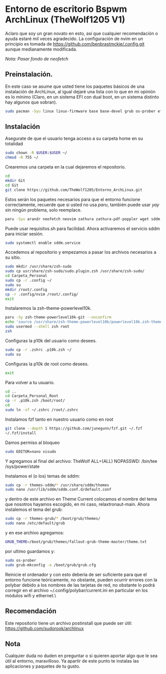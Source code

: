 # Entorno de escritorio Bspwm ArchLinux (TheWolf1205 V1)

Aclaro que soy un gran novato en esto, así que cualquier recomendación o ayuda estaré mil veces agradecido.
La configuración de nvim en un principio es tomada de https://github.com/benbrastmckie/.config.git aunque medianamente modificada.

*Nota: Pasar fondo de neofetch*

## Preinstalación.

En este caso se asume que usted tiene los paquetes básicos de una instalación de ArchLinux, al igual dejaré una lista con lo que en mi opinión es lo mínimo (Claro, en un sistema EFI con dual boot, en un sistema distinto hay algunos que sobran).


```zsh
sudo pacman -Syu linux linux-firmware base base-devel grub os-prober efibootmgr networkmanager wpa_supplicant netctl dialog ntfs-3g nano vim git

```

## Instalación 
Asegurate de que el usuario tenga acceso a su carpeta home en su totalidad
```zsh
sudo chown -R $USER:$USER ~/
chmod -R 755 ~/
```

Crearemos una carpeta en la cual dejaremos el repositorio.
```zsh
cd
mkdir Git
cd Git
git clone https://github.com/TheWolf1205/Entorno_ArchLinux.git
```
Estos serán los paquetes necesarios para que el entorno funcione correctamente, recuerde que si usted no usa *paru*, también puede usar *yay* sin ningún problema, solo reemplace.
```zsh
paru -Syu arandr neofetch neovim zathura zathura-pdf-poppler wget sddm sxhkd bspwm ttf-hack-nerd ttf-jetbrains-mono-nerd ttf-nerd-fonts-symbols ttf-nerd-fonts-symbols-mono ttf-iosevka-nerd kitty lsd bat mdcat feh picom lxsession dunst gpaste polybar rofi papirus-icon-theme alsa-utils alsa-plugins alsa-firmware sof-firmware pamixer spotify firejail brave-bin flameshot pavucontrol pulseaudio pulseaudio-alsa pulseaudio-bluetooth brightnessctl zsh zsh-syntax-highlighting zsh-autosuggestions xorg-xsetroot i3lock-color mpc python-notify2 python-psutil yad mplayer redshift playerctl surf texlive texlive-lang biber git lazygit fzf ripgrep pandoc-cli haskell-pandoc pandoc-crossref texlive-latex texlive-latexextra texlive-latexrecommended nodejs npm stylua lua-language-server wget xsel stylua unzip qt5 arc-solid-gtk-theme arc-icon-theme kvantum dolphin
```
Puede usar requisitos.sh para facilidad.
Ahora activaremos el servicio sddm para iniciar sesión.
```zsh
sudo systemctl enable sddm.service
```
Accedemos al repositorio y empezamos a pasar los archivos necesarios a su sitio.
```zsh
sudo mkdir /usr/share/zsh-sudo
sudo cp usr/share/zsh-sudo/sudo.plugin.zsh /usr/share/zsh-sudo/
cd Carpeta_Personal
sudo cp -r .config ~/
sudo su
mkdir /root/.config
cp -r .config/nvim /root/.config/
exit
```
Instalaremos la zsh-theme-powerlevel10k.
```zsh
paru -Sy zsh-theme-powerlevel10k-git --noconfirm
echo 'source /usr/share/zsh-theme-powerlevel10k/powerlevel10k.zsh-theme' >>~/.zshrc
sudo usermod --shell zsh root
zsh
```
Configuras la p10k del usuario como desees.
```zsh
sudo cp -r .zshrc .p10k.zsh ~/
sudo su
```
Configuras la p10k de root como desees.
```zsh
exit
```
Para volver a tu usuario.
```zsh
cd ..
cd Carpeta_Personal_Root
cp -r .p10k.zsh /boot/root/
cd
sudo ln -sf ~/.zshrc /root/.zshrc
```
Instalamos fzf tanto en nuestro usuario como en root
```zsh
git clone --depth 1 https://github.com/junegunn/fzf.git ~/.fzf
~/.fzf/install
```
Damos permiso al bloqueo
```zsh
sudo EDITOR=nano visudo
```
Y agregamos al final del archivo: 
TheWolf ALL=(ALL) NOPASSWD: /bin/tee /sys/power/state

Instalamos el (o los) temas de sddm:
```zsh
sudo cp -r themes-sddm/* /usr/share/sddm/themes
sudo nano /usr/lib/sddm/sddm.conf.d/default.conf
```
y dentro de este archivo en Theme Current colocamos el nombre del tema que nosotros hayamos escogido, en mi caso, relaxtronaut-main.
Ahora instalemos el tema del grub:
```zsh
sudo cp -r themes-grub/* /boot/grub/themes/
sudo nano /etc/default/grub
```
y en ese archivo agregamos:
```zsh
GRUB_THEME=/boot/grub/themes/fallout-grub-theme-master/theme.txt
```
por ultimo guardamos y:
```zsh
sudo os-prober
sudo grub-mkconfig -o /boot/grub/grub.cfg
```

Reinicie el ordenador y con esto debería de ser suficiente para que el entorno funcione teóricamente, no obstante, pueden ocurrir errores con la polybar debido a los nombres de las tarjetas de red, no obstante lo podrá corregir en el archivo ~/.config/polybar/current.ini en particular en los módulos wifi y ethernet.\\

## Recomendación
Este repositorio tiene un archivo postinstall que puede ser útil:
https://github.com/sudorook/archlinux

## Nota
Cualquier duda no duden en preguntar o si quieren aportar algo que le sea útil al entorno, maravilloso.
Ya apartir de este punto te instalas las aplicaciones y paquetes de tu gusto.
